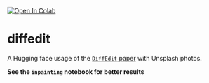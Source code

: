 [![Open In Colab](https://colab.research.google.com/assets/colab-badge.svg)](https://colab.research.google.com/github/magellol/diffedit/blob/main/diffedit.ipynb)

# diffedit

A Hugging face usage of the [`DiffEdit` paper](https://arxiv.org/abs/2210.11427) with Unsplash photos.

**See the `inpainting` notebook for better results**
